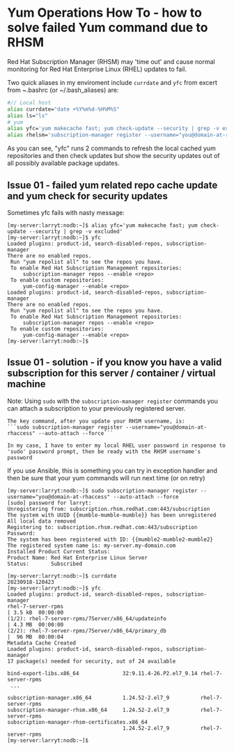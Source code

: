 # Yum Operations How To - how to solve failed Yum command due to RHSM

Red Hat Subscription Manager (RHSM) may 'time out' and cause normal monitoring for Red Hat Enterprise Linux (RHEL) updates to fail.

Two quick aliases in my enviroment include ```currdate``` and ```yfc``` from excert from ~.bashrc (or ~/.bash_aliases) are:

```Bash
#// Local host
alias currdate="date +%Y%m%d-%H%M%S"
alias ls="ls"
# yum
alias yfc='yum makecache fast; yum check-update --security | grep -v excluded'
alias rhelsm='subscription-manager register --username="you@domain-at-rhaccess" --auto-attach --force'
```
As you can see, "yfc" runs 2 commands to refresh the local cached yum repositories and then check updates but show the security updates out of all possibly available package updates.

## Issue 01 - failed yum related repo cache update and yum check for security updates

Sometimes yfc fails with nasty message:

```
[my-server:larryt:nodb:~]$ alias yfc='yum makecache fast; yum check-update --security | grep -v excluded'
[my-server:larryt:nodb:~]$ yfc
Loaded plugins: product-id, search-disabled-repos, subscription-manager
There are no enabled repos.
 Run "yum repolist all" to see the repos you have.
 To enable Red Hat Subscription Management repositories:
     subscription-manager repos --enable <repo>
 To enable custom repositories:
     yum-config-manager --enable <repo>
Loaded plugins: product-id, search-disabled-repos, subscription-manager
There are no enabled repos.
 Run "yum repolist all" to see the repos you have.
 To enable Red Hat Subscription Management repositories:
     subscription-manager repos --enable <repo>
 To enable custom repositories:
     yum-config-manager --enable <repo>
[my-server:larryt:nodb:~]$ 
```

## Issue 01 - solution - if you know you have a valid subscription for this server / container / virtual machine

Note:  Using ```sudo``` with the ```subscription-manager register``` commands you can attach a subscription to your previously registered server. 

    The key command, after you update your RHSM username, is:
    ```sudo subscription-manager register --username="you@domain-at-rhaccess" --auto-attach --force```

    In my case, I have to enter my local RHEL user password in response to 'sudo' password prompt, then be ready with the RHSM username's password
    
If you use Ansible, this is something you can try in exception handler and then be sure that your yum commands will run next time (or on retry)



```
[my-server:larryt:nodb:~]$ sudo subscription-manager register --username="you@domain-at-rhaccess" --auto-attach --force
[sudo] password for larryt:
Unregistering from: subscription.rhsm.redhat.com:443/subscription
The system with UUID {{mumble-mumble-mumble}} has been unregistered
All local data removed
Registering to: subscription.rhsm.redhat.com:443/subscription
Password:
The system has been registered with ID: {{mumble2-mumble2-mumble2}
The registered system name is: my-server.my-domain.com
Installed Product Current Status:
Product Name: Red Hat Enterprise Linux Server
Status:       Subscribed

[my-server:larryt:nodb:~]$ currdate
20230918-120423
[my-server:larryt:nodb:~]$ yfc
Loaded plugins: product-id, search-disabled-repos, subscription-manager
rhel-7-server-rpms                                                             | 3.5 kB  00:00:00
(1/2): rhel-7-server-rpms/7Server/x86_64/updateinfo                            | 4.3 MB  00:00:00
(2/2): rhel-7-server-rpms/7Server/x86_64/primary_db                            |  96 MB  00:00:04
Metadata Cache Created
Loaded plugins: product-id, search-disabled-repos, subscription-manager
17 package(s) needed for security, out of 24 available

bind-export-libs.x86_64              32:9.11.4-26.P2.el7_9.14 rhel-7-server-rpms
 ...

subscription-manager.x86_64          1.24.52-2.el7_9          rhel-7-server-rpms
subscription-manager-rhsm.x86_64     1.24.52-2.el7_9          rhel-7-server-rpms
subscription-manager-rhsm-certificates.x86_64
                                     1.24.52-2.el7_9          rhel-7-server-rpms
[my-server:larryt:nodb:~]$ 
```
